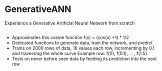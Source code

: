 # GenerativeANN
Experience a Generative Artificial Neural Network from scratch

##
- Approximates this cosine function f(x) = (cos(x) +1) * 1/2 
- Dedicated functions to generate data, train the network, and predict
- Trains on 2000 rows of data, 16 values each row, incrementing by 0.1 and traversing the whole curve
               Example row: f(0), f(0.1), ... , f(1.5)
- Tests on never before seen data by feeding its prediction into the next row
